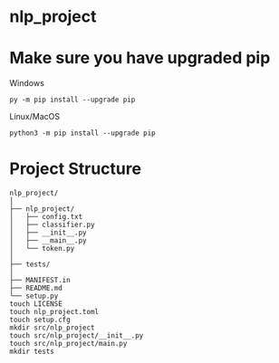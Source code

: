 # nlp_project
# Make sure you have upgraded pip
Windows
```
py -m pip install --upgrade pip 
```
Linux/MacOS
```
python3 -m pip install --upgrade pip
```

# Project Structure
```
nlp_project/
│
├── nlp_project/
│   ├── config.txt
│   ├── classifier.py
│   ├── __init__.py
│   ├── __main__.py
│   └── token.py
│
├── tests/
│
├── MANIFEST.in
├── README.md
└── setup.py
touch LICENSE
touch nlp_project.toml
touch setup.cfg
mkdir src/nlp_project
touch src/nlp_project/__init__.py
touch src/nlp_project/main.py
mkdir tests
```



